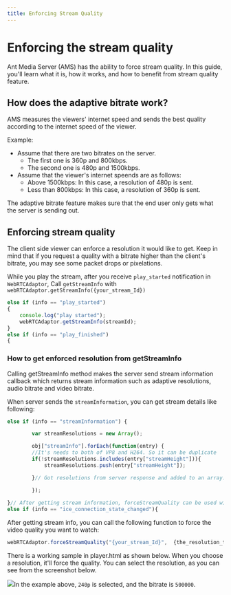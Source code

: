 ```yaml
---
title: Enforcing Stream Quality
---
```

# Enforcing the stream quality

Ant Media Server (AMS) has the ability to force stream quality. In this guide, you'll learn what it is, how it works, and how to benefit from stream quality feature.

## How does the adaptive bitrate work?

AMS measures the viewers' internet speed and sends the best quality according to the internet speed of the viewer.

Example:

*   Assume that there are two bitrates on the server.
    *   The first one is 360p and 800kbps.
    *   The second one is 480p and 1500kbps.
*   Assume that the viewer's internet speends are as follows:
    *   Above 1500kbps: In this case, a resolution of 480p is sent.
    *   Less than 800kbps: In this case, a resolution of 360p is sent.

The adaptive bitrate feature makes sure that the end user only gets what the server is sending out.

## Enforcing stream quality

The client side viewer can enforce a resolution it would like to get. Keep in mind that if you request a quality with a bitrate higher than the client's bitrate, you may see some packet drops or pixelations.

While you play the stream, after you receive ```play_started``` notification in ```WebRTCAdaptor```, Call ```getStreamInfo``` with ```webRTCAdaptor.getStreamInfo({your_stream_Id})```

```js
else if (info == "play_started") 
{
    console.log("play started");
    webRTCAdaptor.getStreamInfo(streamId);
} 
else if (info == "play_finished") 
{
```

### How to get enforced resolution from getStreamInfo

Calling getStreamInfo method makes the server send stream information callback which returns stream information such as adaptive resolutions, audio bitrate and video bitrate.

When server sends the ```streamInformation```, you can get stream details like following:

```js
else if (info == "streamInformation") {

        var streamResolutions = new Array();

        obj["streamInfo"].forEach(function(entry) {
        //It's needs to both of VP8 and H264. So it can be duplicate
        if(!streamResolutions.includes(entry["streamHeight"])){
            streamResolutions.push(entry["streamHeight"]);	

        }// Got resolutions from server response and added to an array.

        });
        
}// After getting stream information, forceStreamQuality can be used with the information we got.
else if (info == "ice_connection_state_changed"){
```

After getting stream info, you can call the following function to force the video quality you want to watch:

```js
webRTCAdaptor.forceStreamQuality("{your_stream_Id}",  {the_resolution_to_be_forced});
```

There is a working sample in player.html as shown below. When you choose a resolution, it'll force the quality. You can select the resolution, as you can see from the screenshot below.

![](@site/static/img/92497488-14bcdf00-f202-11ea-9790-b9afcbe0f456.png)In the example above, ```240p``` is selected, and the bitrate is ```500000```.